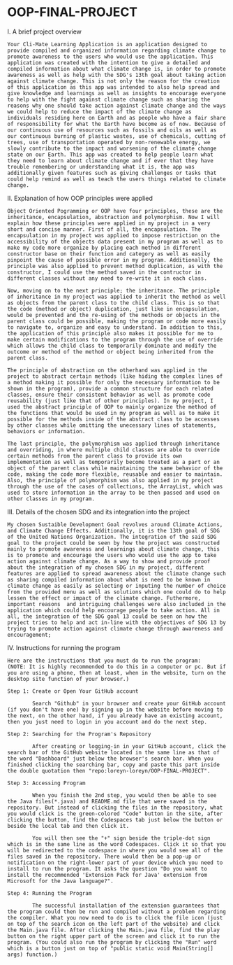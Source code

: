 # OOP-FINAL-PROJECT

I. A brief project overview 

    Your Cli-Mate Learning Application is an application designed to provide compiled and organized information regarding climate change to promote awareness to the users who would use the application. This application was created with the intention to give a detailed and compiled information about what climate change is, in order to promote awareness as well as help with the SDG's 13th goal about taking action against climate change. This is not only the reason for the creation of this application as this app was intended to also help spread and give knowledge and learnings as well as insights to encourage everyone to help with the fight against climate change such as sharing the reasons why one should take action against climate change and the ways we could help to reduce the impact of the climate change as individuals residing here on Earth and as people who have a fair share of responsibility for what the Earth have become as of now. Because of our continuous use of resources such as fossils and oils as well as our continuous burning of plastic wastes, use of chemicals, cutting of trees, use of transportation operated by non-renewable energy, we slowly contribute to the impact and worsening of the climate change state on our Earth. This app was created to help people learn what they need to learn about climate change and if ever that they have trouble remembering or understanding what it is, the app was additionally given features such as giving challenges or tasks that could help remind as well as teach the users things related to climate change.

II. Explanation of how OOP principles were applied

    Object Oriented Pogramming or OOP have four principles, these are the inheritance, encapsulation, abstraction and polymorphism. Now I will explain how these principles were applied in my project in a very short and concise manner. First of all, the encapsulation. The encapsulation in my project was applied to impose restriction on the accessibility of the objects data present in my program as well as to make my code more organize by placing each method in different constructor base on their function and category as well as easily pinpoint the cause of possible error in my program. Additionally, the principle was also applied to prevent method duplication, as with the constructor, I could use the method saved in the contructor in different classes without any need to re-write it in each class.
    
    Now, moving on to the next principle; the inheritance. The principle of inheritance in my project was applied to inherit the method as well as objects from the parent class to the child class. This is so that the code (method or object) duplication, just like in encapsulation, would be prevented and the re-using of the methods or objects in the parent class could be possible, making the program or code more easily to navigate to, organize and easy to understand. In addition to this, the application of this principle also makes it possible for me to make certain modifications to the program through the use of override which allows the child class to temporarily dominate and modify the outcome or method of the method or object being inherited from the parent class. 

    The principle of abstraction on the otherhand was applied in the project to abstract certain methods (like hiding the complex lines of a method making it possible for only the necessary information to be shown in the program), provide a common structure for each related classes, ensure their consistent behavior as well as promote code reusability (just like that of other principles). In my project, I used the abstract principle of OOP to mainly organize the method of the functions that would be used in my program as well as to make it possible for the methods inside of the abstract class to be accesses by other classes while omitting the unecessary lines of statements, behaviors or information.

    The last principle, the polymorphism was applied through inheritance and overriding, in where multiple child classes are able to override certain methods from the parent class to provide its own implementation as well as temporarily become treated as a part or an object of the parent class while maintaining the same behavior of the code, making the code more flexible, reusable and easier to maintain. Also, the principle of polymorphism was also applied in my project through the use of the cases of collections, the ArrayList, which was used to store information in the array to be then passed and used on other classes in my program.

III. Details of the chosen SDG and its integration into the project

    My chosen Sustaible Development Goal revolves around Climate Actions, and Climate Change Effects. Additionally, it is the 13th goal of SDG of the United Nations Organization. The integration of the said SDG goal to the project could be seen by how the project was constructed mainly to promote awareness and learnings about climate change, this is to promote and encourage the users who would use the app to take action against climate change. As a way to show and provide proof about the integration of my chosen SDG in my project, different features are applied to spread awareness about the climate change such as sharing compiled information about what is need to be known in climate change as easily as selecting or inputing the number of choice from the provided menu as well as solutions which one could do to help lessen the effect or impact of the climate change. Futhermore, important reasons  and intriguing challenges were also included in the application which could help encourage people to take action. All in all, the integration of the SDG goal 13 could be seen on how the project tries to help and act in-line with the objectives of SDG 13 by trying to promote action against climate change through awareness and encouragement;


IV. Instructions for running the program

    Here are the instructions that you must do to run the program:
    (NOTE: It is highly recommended to do this in a computer or pc. But if you are using a phone, then at least, when in the website, turn on the desktop site function of your browser.)

    Step 1: Create or Open Your GitHub account

            Search "Github" in your browser and create your GitHub account (if you don't have one) by signing up in the website before moving to the next, on the other hand, if you already have an existing account, then you just need to login in you account and do the next step.

    Step 2: Searching for the Program's Repository

            After creating or logging-in in your GitHub account, click the search bar of the GitHub website located in the same line as that of the word "Dashboard" just below the browser's search bar. When you finished clicking the searching bar, copy and paste this part inside the double quotation then "repo:loreyn-loreyn/OOP-FINAL-PROJECT".
    
    Step 3: Accessing Program

            When you finish the 2nd step, you would then be able to see the Java files(*.java) and README.md file that were saved in the repository. But instead of clicking the files in the repository, what you would click is the green-colored "Code" button in the site, after clicking the button, find the Codespaces tab just below the button or beside the local tab and then click it.
            
            You will then see the "+" sign beside the triple-dot sign which is in the same line as the word Codespaces. Click it so that you will be redirected to the codespace in where you would see all of the files saved in the repository. There would then be a pop-up or notification on the right-lower part of your device which you need to install to run the program. It asks the question "Do you want to install the recommended 'Extension Pack for Java' extension from Microsoft for the Java language?".

    Step 4: Running the Program

            The successful installation of the extension guarantees that the program could then be run and compiled without a problem regarding the compiler. What you now need to do is to click the file icon (just on top of the search icon on the left part of the website) and click the Main.java file. After clicking the Main.java file, find the play button on the right upper part of the screen and click it to run the program. (You could also run the program by clicking the "Run" word which is a button just on top of "public static void Main(String[] args) function.)
